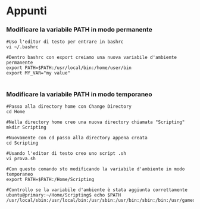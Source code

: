 # Appunti
### Modificare la variabile PATH in modo permanente

```
#Uso l'editor di testo per entrare in bashrc
vi ~/.bashrc  
```  
```
#Dentro bashrc con export creiamo una nuova variabile d'ambiente permanente
export PATH=$PATH:/usr/local/bin:/home/user/bin
export MY_VAR="my value"
```
#

### Modificare la variabile PATH in modo temporaneo

```
#Passo alla directory home con Change Directory
cd Home
```  
```
#Nella directory home creo una nuova directory chiamata "Scripting"
mkdir Scripting
```  
```
#Nuovamente con cd passo alla directory appena creata
cd Scripting
```

```
#Usando l'editor di testo creo uno script .sh
vi prova.sh
```

```
#Con questo comando sto modificando la variabile d'ambiente in modo temporaneo
export PATH=$PATH:/Home/Scripting 
```

```
#Controllo se la variabile d'ambiente è stata aggiunta correttamente
ubuntu@primary:~/Home/Scripting$ echo $PATH
/usr/local/sbin:/usr/local/bin:/usr/sbin:/usr/bin:/sbin:/bin:/usr/games:/usr/local/games:/snap/bin:/Home/Scripting
```  


